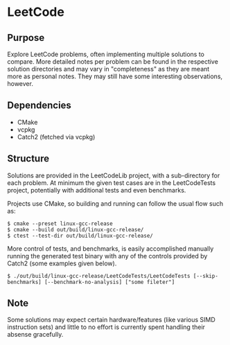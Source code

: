 # LeetCode
## Purpose
Explore LeetCode problems, often implementing multiple solutions to compare. More detailed notes
per problem can be found in the respective solution directories and may vary in "completeness" as
they are meant more as personal notes. They may still have some interesting observations, however.

## Dependencies
* CMake
* vcpkg
* Catch2 (fetched via vcpkg)

## Structure
Solutions are provided in the LeetCodeLib project, with a sub-directory for each problem. At
minimum the given test cases are in the LeetCodeTests project, potentially with additional tests
and even benchmarks.

Projects use CMake, so building and running can follow the usual flow such as:
```
$ cmake --preset linux-gcc-release
$ cmake --build out/build/linux-gcc-release/
$ ctest --test-dir out/build/linux-gcc-release/
```

More control of tests, and benchmarks, is easily accomplished manually running the generated test
binary with any of the controls provided by Catch2 (some examples given below).
```
$ ./out/build/linux-gcc-release/LeetCodeTests/LeetCodeTests [--skip-benchmarks] [--benchmark-no-analysis] ["some fileter"]
```

## Note
Some solutions may expect certain hardware/features (like various SIMD instruction sets) and little
to no effort is currently spent handling their absense gracefully.
